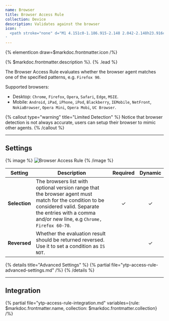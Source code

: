 ```yaml
---
name: Browser
title: Browser Access Rule
collection: Device
description: Validates against the browser
icon: '
  <path stroke="none" d="M1 4.151c0-1.186.915-2.148 2.042-2.148h23.916c1.127 0 2.042.962 2.042 2.148l-.01 21.552c0 1.179-.87 2.3-1.99 2.3H2.997c-1.12 0-2.009-1.128-2.009-2.306L1 4.15zm2.286-.167a.301.301 0 00-.292.307l.003 1.986 4.42.022.003-2.315H3.286zm5.896 0L9.167 6.3h4.666V3.984H9.182zm6.401 0V6.3H27V4.29a.3.3 0 00-.292-.307H15.583zM27 8.14L2.997 8.121l-.012 17.576a.3.3 0 00.292.307h23.421c.16 0 .292-.139.292-.307L27 8.14z"/>
'
---
```


{% elementIcon draw=$markdoc.frontmatter.icon /%}

{% $markdoc.frontmatter.description %}. {% .lead %}

The Browser Access Rule evaluates whether the browser agent matches one of the specified patterns, e.g. `Firefox 90`.

Supported browsers:

- Desktop: `Chrome`, `Firefox`, `Opera`, `Safari`, `Edge`, `MSIE`.
- Mobile: `Android`, `iPad`, `iPhone`, `iPod`, `Blackberry`, `IEMobile`, `NetFront`, `NokiaBrowser`, `Opera Mini`, `Opera Mobi`, `UC Browser`.

{% callout type="warning" title="Limited Detection" %}
Notice that browser detection is not always accurate, users can setup their browser to mimic other agents.
{% /callout %}

---

## Settings

{% image %}
![Browser Access Rule](/next/assets/ytp/access/rule-browser.webp)
{% /image %}

| Setting | Description | Required | Dynamic |
| ------- | ----------- | :------: | :-----: |
| **Selection** | The browsers list with optional version range that the browser agent must match for the condition to be considered valid. Separate the entries with a comma and/or new line, e.g `Chrome, Firefox 60-70`. | &#x2713; | &#x2713; |
| **Reversed** | Whether the evaluation result should be returned reversed. Use it to set a condition as `IS NOT`. | | &#x2713; |

{% details title="Advanced Settings" %}
    {% partial file="ytp-access-rule-advanced-settings.md" /%}
{% /details %}

---

## Integration

{% partial file="ytp-access-rule-integration.md" variables={rule: $markdoc.frontmatter.name, collection: $markdoc.frontmatter.collection} /%}
